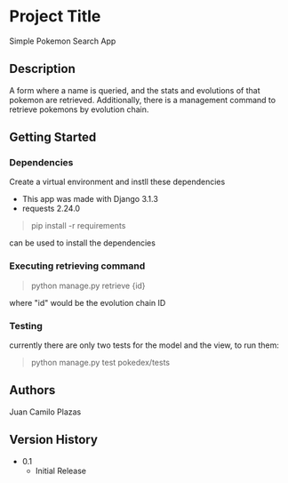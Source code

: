 # Project Title

Simple Pokemon Search App

## Description

A form where a name is queried, and the stats and evolutions of that pokemon are retrieved.
Additionally, there is a management command to retrieve pokemons by evolution chain.

## Getting Started

### Dependencies

Create a virtual environment and instll these dependencies

* This app was made with Django 3.1.3
* requests 2.24.0

> pip install -r requirements

can be used to install the dependencies

### Executing retrieving command

> python manage.py retrieve {id}

where "id" would be the evolution chain ID

### Testing

currently there are only two tests for the model and the view, to run them:

> python manage.py test pokedex/tests

## Authors

Juan Camilo Plazas 

## Version History

* 0.1
    * Initial Release

